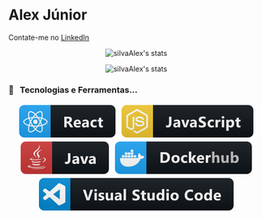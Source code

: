 # Alex Júnior

Contate-me no [LinkedIn](https://www.linkedin.com/in/alex-junior-7944323b/)

<!-- GitHub Stats -->
<div align="center">
  <p>
      <img src="https://github-readme-stats.vercel.app/api?username=silvaAlex&show_icons=true" alt="silvaAlex's stats" />
  </p>
  <p>
    <img src="https://github-readme-stats.anuraghazra1.vercel.app/api/top-langs/?username=silvaAlex&layout=compact&" alt="silvaAlex's stats" />
  </p>
</div>

<!-- Technologies & Tools -->

### 🔧 &nbsp; Tecnologias e Ferramentas...

<p align="center">
  <img src="https://github.com/silvaAlex/silvaAlex/blob/master/assets/dev/frameworks/react.svg" alt="react" style="vertical-align:top; margin:4px">
  <img src="https://github.com/silvaAlex/silvaAlex/blob/master/assets/dev/languages/js.svg" alt="js" style="vertical-align:top; margin:4px">
  <img src="https://github.com/silvaAlex/silvaAlex/blob/master/assets/dev/languages/java.svg" alt="java" style="vertical-align:top; margin:4px">
  <img src="https://github.com/silvaAlex/silvaAlex/blob/master/assets/dev/services/dockerhub.svg" alt="docker" style="vertical-align:top; margin:4px">
  <img src="https://github.com/silvaAlex/silvaAlex/blob/master/assets/dev/tools/vs_code.svg" alt="vscode" style="vertical-align:top; margin:4px">
</p>
